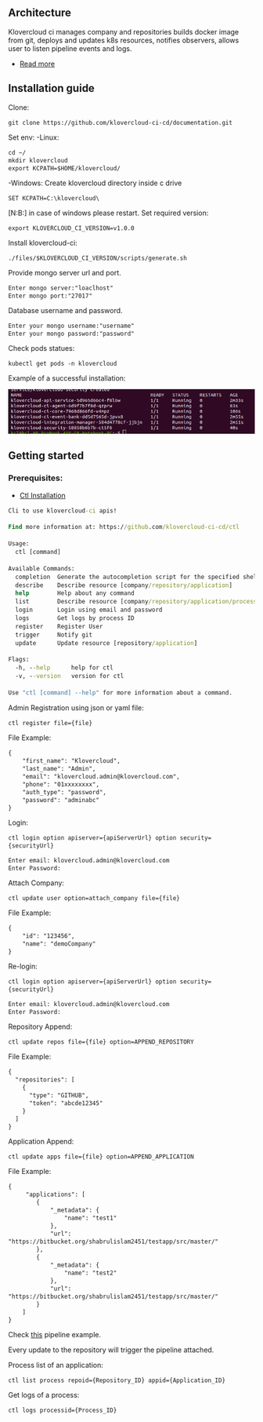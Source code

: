 ## Architecture
Klovercloud ci manages company and repositories builds docker image from git, deploys and updates k8s resources, notifies observers, allows user to listen pipeline events and logs.
-  [Read more](https://github.com/klovercloud-ci-cd/architecture/blob/master/README.md)
## Installation guide
Clone:
```couchbasequery
git clone https://github.com/klovercloud-ci-cd/documentation.git
```
Set env:
-Linux:
```couchbasequery
cd ~/
mkdir klovercloud
export KCPATH=$HOME/klovercloud/
```
-Windows:
Create klovercloud directory inside c drive
```couchbasequery
SET KCPATH=C:\klovercloud\
```
[N:B:] in case of windows please restart.
Set required version:
```couchbasequery
export KLOVERCLOUD_CI_VERSION=v1.0.0
```
Install klovercloud-ci:
```couchbasequery
./files/$KLOVERCLOUD_CI_VERSION/scripts/generate.sh
```
Provide mongo server url and port.

```Example:
Enter mongo server:"loaclhost"
Enter mongo port:"27017"
```

Database username and password.

```Example:
Enter your mongo username:"username"
Enter your mongo password:"password"
```
Check pods statues:

```couchbasequery
kubectl get pods -n klovercloud
```
Example of a successful installation: 

![context](files/images/deployStatusExample.png)


## Getting started
### Prerequisites:
- [Ctl Installation](https://github.com/klovercloud-ci-cd/ctl)
```cmd
Cli to use klovercloud-ci apis!

Find more information at: https://github.com/klovercloud-ci-cd/ctl

Usage:
  ctl [command]

Available Commands:
  completion  Generate the autocompletion script for the specified shell
  describe    Describe resource [company/repository/application]
  help        Help about any command
  list        Describe resource [company/repository/application/process]
  login       Login using email and password
  logs        Get logs by process ID
  register    Register User
  trigger     Notify git
  update      Update resource [repository/application]

Flags:
  -h, --help      help for ctl
  -v, --version   version for ctl

Use "ctl [command] --help" for more information about a command.
```
Admin Registration using json or yaml file:
```couchbasequery
ctl register file={file}
```
File Example:
```couchbasequery
{
	"first_name": "Klovercloud",
	"last_name": "Admin",
	"email": "klovercloud.admin@klovercloud.com",
	"phone": "01xxxxxxxx",
	"auth_type": "password",
	"password": "adminabc"
}
```
Login:
```couchbasequery
ctl login option apiserver={apiServerUrl} option security={securityUrl}
```
```couchbasequery
Enter email: klovercloud.admin@klovercloud.com
Enter Password:
```
Attach Company:
```couchbasequery
ctl update user option=attach_company file={file}
```
File Example:
```couchbasequery
{
	"id": "123456",
	"name": "demoCompany"
}
```
Re-login:
```couchbasequery
ctl login option apiserver={apiServerUrl} option security={securityUrl}
```
```couchbasequery
Enter email: klovercloud.admin@klovercloud.com
Enter Password:
```
Repository Append:
```couchbasequery
ctl update repos file={file} option=APPEND_REPOSITORY
```
File Example:
```couchbasequery
{
  "repositories": [
    {
      "type": "GITHUB",
      "token": "abcde12345"
    }
  ]
}
```
Application Append:
```couchbasequery
ctl update apps file={file} option=APPEND_APPLICATION
```
File Example:
```couchbasequery
{
     "applications": [
        {
            "_metadata": {
                "name": "test1"
            },
            "url": "https://bitbucket.org/shabrulislam2451/testapp/src/master/"
        },
        {
            "_metadata": {
                "name": "test2"
            },
            "url": "https://bitbucket.org/shabrulislam2451/testapp/src/master/"
        }
    ]
}
```
Check [this](https://github.com/klovercloud-ci-cd/core-engine/blob/master/markdownfiles/tutorial-v1.0.0.md) pipeline example.

Every update to the repository will trigger the pipeline attached.

Process list of an application:
```couchbasequery
ctl list process repoid={Repository_ID} appid={Application_ID}
```
Get logs of a process:
```couchbasequery
ctl logs processid={Process_ID}
```

